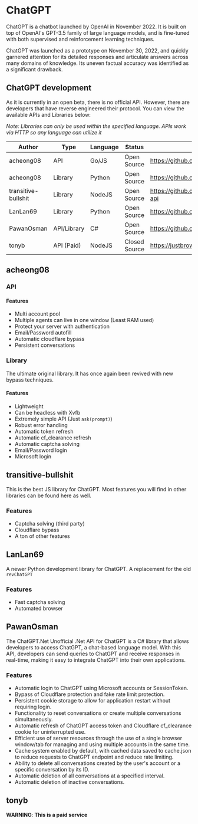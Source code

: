 # ChatGPT

ChatGPT is a chatbot launched by OpenAI in November 2022. It is built on top of OpenAI's GPT-3.5 family of large language models, and is fine-tuned with both supervised and reinforcement learning techniques.

ChatGPT was launched as a prototype on November 30, 2022, and quickly garnered attention for its detailed responses and articulate answers across many domains of knowledge. Its uneven factual accuracy was identified as a significant drawback.

## ChatGPT development

As it is currently in an open beta, there is no official API. However, there are developers that have reverse engineered their protocol. You can view the available APIs and Libraries below:

_Note: Libraries can only be used within the specified language. APIs work via HTTP so any language can utilize it_

| Author              | Type        | Language | Status        | Source                                             |
| ------------------- | ----------- | -------- | ------------- | -------------------------------------------------- |
| acheong08           | API         | Go/JS    | Open Source   | https://github.com/ChatGPT-Hackers/                |
| acheong08           | Library     | Python   | Open Source   | https://github.com/acheong08/ChatGPT               |
| transitive-bullshit | Library     | NodeJS   | Open Source   | https://github.com/transitive-bullshit/chatgpt-api |
| LanLan69            | Library     | Python   | Open Source   | https://github.com/LanLan69/easyChatGPT            |
| PawanOsman          | API/Library | C#       | Open Source   | https://github.com/PawanOsman/ChatGPT.Net/         |
| tonyb               | API (Paid)  | NodeJS   | Closed Source | https://justbrowse.io/                             |

## acheong08

### API

#### Features

- Multi account pool
- Multiple agents can live in one window (Least RAM used)
- Protect your server with authentication
- Email/Password autofill
- Automatic cloudflare bypass
- Persistent conversations

### Library

The ultimate original library. It has once again been revived with new bypass techniques. 

#### Features

- Lightweight
- Can be headless with Xvfb
- Extremely simple API (Just `ask(prompt)`)
- Robust error handling
- Automatic token refresh
- Automatic cf_clearance refresh
- Automatic captcha solving
- Email/Password login
- Microsoft login

## transitive-bullshit
This is the best JS library for ChatGPT. Most features you will find in other libraries can be found here as well.

### Features

- Captcha solving (third party)
- Cloudflare bypass
- A ton of other features

## LanLan69

A newer Python development library for ChatGPT. A replacement for the old `revChatGPT`

### Features

- Fast captcha solving
- Automated browser

## PawanOsman

The ChatGPT.Net Unofficial .Net API for ChatGPT is a C# library that allows developers to access ChatGPT, a chat-based language model. With this API, developers can send queries to ChatGPT and receive responses in real-time, making it easy to integrate ChatGPT into their own applications.

### Features

-   Automatic login to ChatGPT using Microsoft accounts or SessionToken.
-   Bypass of Cloudflare protection and fake rate limit protection.
-   Persistent cookie storage to allow for application restart without requiring login.
-   Functionality to reset conversations or create multiple conversations simultaneously.
-   Automatic refresh of ChatGPT access token and Cloudflare cf_clearance cookie for uninterrupted use.
-   Efficient use of server resources through the use of a single browser window/tab for managing and using multiple accounts in the same time.
-   Cache system enabled by default, with cached data saved to cache.json to reduce requests to ChatGPT endpoint and reduce rate limiting.
-   Ability to delete all conversations created by the user's account or a specific conversation by its ID.
-   Automatic deletion of all conversations at a specified interval.
-   Automatic deletion of inactive conversations.

## tonyb

**WARNING**: **This is a paid service**
